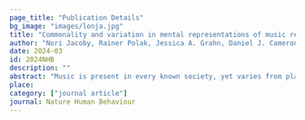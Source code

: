 ```yaml
---
page_title: "Publication Details"
bg_image: "images/lonja.jpg" 
title: "Commonality and variation in mental representations of music revealed by a cross-cultural comparison of rhythm priors in 15 countries"  
author: "Nori Jacoby, Rainer Polak, Jessica A. Grahn, Daniel J. Cameron, Kyung Myun Lee, Ricardo Godoy, Eduardo A. Undurraga, Tomás Huanca, Timon Thalwitzer, Noumouké Doumbia, Daniel Goldberg, Elizabeth Margulis, Patrick C. M. Wong, Luis Jure, Martín Rocamora, Shinya Fujii, Patrick E. Savage, Jun Ajimi, Rei Konno, Sho Oishi, Kelly Jakubowski, Andre Holzapfel, Esra Mungan, Ece Kaya, Preeti Rao, Mattur Ananthanarayana Rohit, Suvarna Alladi, Bronwyn Tarr, Manuel Anglada-Tort, Peter M. C. Harrison, Malinda J. McPherson, Sophie Dolan, Alex Durango, and Josh H. McDermott"  
date: 2024-03
id: 2024NHB
description: ""  
abstract: "Music is present in every known society, yet varies from place to place. What is universal to the perception of music? We measured a signature of mental representations of rhythm in 923 participants from 39 participant groups in 15 countries across 5 continents, spanning urban societies, indigenous populations, and online participants. Listeners reproduced random ‘seed’ rhythms; their reproductions were fed back as the stimulus (as in the game of “telephone”), such that their biases (the prior) could be estimated from the distribution of reproductions. Every tested group showed a priorwith peaks at integer ratio rhythms, suggesting that discrete rhythm “categories” at small integer ratios are universal. The occurrence and relative importance of different integer ratio categories varied across groups, often reflecting local musical systems. However, university students and online participants in non-Western countries tended to resemble Western participants, underrepresenting the variability otherwise evident across cultures. The results suggest the universality of discrete mental representations of music while showing their interaction with culture-specific traditions"  
place:
category: ["journal article"]
journal: Nature Human Behaviour  
---
```

